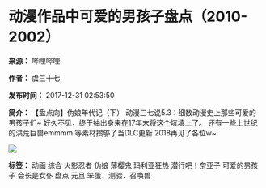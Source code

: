 # 动漫作品中可爱的男孩子盘点（2010-2002）

**来源：** 哔哩哔哩

**作者：** 虞三十七

**发布时间：** 2017-12-31 02:53:50

**简介：** 【盘点向】伪娘年代记（下） 动漫三七说5.3：细数动漫史上那些可爱的男孩子们~ 好久不见，终于抽出身来在17年末将这个坑填上了。 还有一些上世纪的洪荒巨兽emmmm 等素材攒够了当DLC更新 2018再见了各位w~

![](//i1.hdslb.com/bfs/archive/35e97744fe896b66c0c9843fdb25c0f99a22fcb5.jpg@518w_290h_1c_!web-video-share-cover.webp)

**标签：** 动画 综合 火影忍者 伪娘 薄樱鬼 玛利亚狂热 潜行吧！奈亚子 可爱的男孩子 会长是女仆 盘点 元旦 笨蛋、测验、召唤兽
